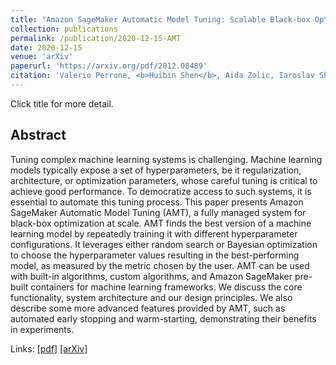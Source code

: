 ```yaml
---
title: "Amazon SageMaker Automatic Model Tuning: Scalable Black-box Optimization"
collection: publications
permalink: /publication/2020-12-15-AMT
date: 2020-12-15
venue: 'arXiv'
paperurl: 'https://arxiv.org/pdf/2012.08489'
citation: 'Valerio Perrone, <b>Huibin Shen</b>, Aida Zolic, Iaroslav Shcherbatyi, Amr Ahmed, Tanya Bansal, Michele Donini, Fela Winkelmolen, Rodolphe Jenatton, Jean Baptiste Faddoul, Barbara Pogorzelska, Miroslav Miladinovic, Krishnaram Kenthapadi, Matthias Seeger, Cédric Archambeau. (2020). &quot;Amazon SageMaker Automatic Model Tuning: Scalable Black-box Optimization&quot; <i>arXiv preprint arXiv:2012.08489</i>'
---
```




Click title for more detail.

## Abstract

Tuning complex machine learning systems is challenging. Machine learning models typically expose a set of
hyperparameters, be it regularization, architecture, or optimization parameters, whose careful tuning is critical to
achieve good performance. To democratize access to such systems, it is essential to automate this tuning process.
This paper presents Amazon SageMaker Automatic Model Tuning (AMT), a fully managed system for black-box
optimization at scale. AMT finds the best version of a machine learning model by repeatedly training it with
different hyperparameter configurations. It leverages either random search or Bayesian optimization to choose the
hyperparameter values resulting in the best-performing model, as measured by the metric chosen by the user. AMT
can be used with built-in algorithms, custom algorithms, and Amazon SageMaker pre-built containers for machine
learning frameworks. We discuss the core functionality, system architecture and our design principles. We also
describe some more advanced features provided by AMT, such as automated early stopping and warm-starting,
demonstrating their benefits in experiments.

Links: [[pdf]](https://arxiv.org/pdf/2012.08489.pdf) [[arXiv]](https://arxiv.org/pdf/2012.08489)